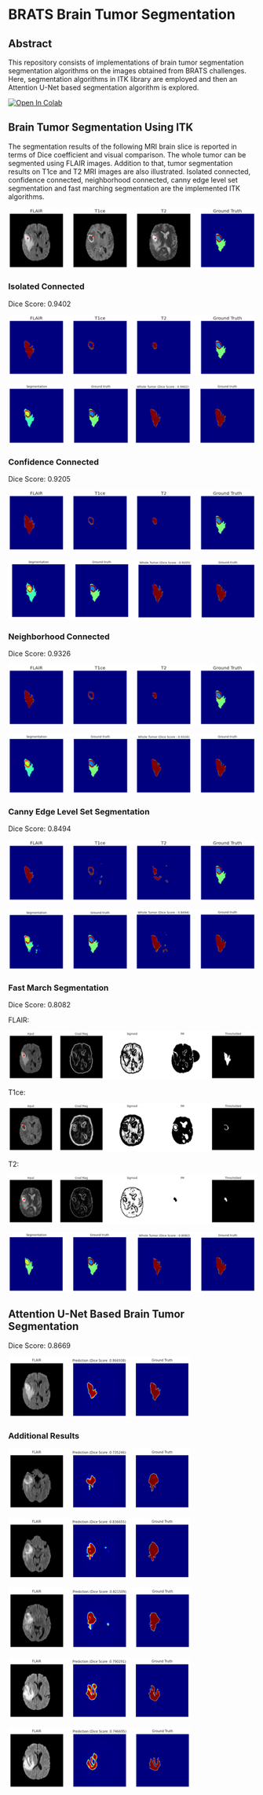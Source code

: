 # BRATS Brain Tumor Segmentation

## Abstract

This repository consists of implementations of brain tumor segmentation segmentation algorithms on the images obtained from BRATS challenges. Here, segmentation algorithms in ITK library are employed and then an Attention U-Net based segmentation algorithm is explored.

[![Open In Colab](https://colab.research.google.com/assets/colab-badge.svg)](https://colab.research.google.com/github/Jathurshan0330/BRATS-Brain-Tumor-Segmentation/blob/master/170248G_BM4301_Brain_Tumor_Segmentation.ipynb)

## Brain Tumor Segmentation Using ITK

The segmentation results of the following  MRI brain slice is reported in terms of Dice coefficient and visual comparison. The whole tumor can be segmented using FLAIR images. Addition to that, tumor segmentation results on T1ce and T2 MRI images are also illustrated. Isolated connected, confidence connected, neighborhood connected, canny edge level set segmentation and fast marching segmentation are the implemented ITK algorithms.

![Untitled](BRATS%20Brain%20Tumor%20Segmentation%20781fd1aaf07a4c49bee366f8662474a2/Untitled.png)

### Isolated Connected

Dice Score: 0.9402

![Untitled](BRATS%20Brain%20Tumor%20Segmentation%20781fd1aaf07a4c49bee366f8662474a2/Untitled%201.png)

![Untitled](BRATS%20Brain%20Tumor%20Segmentation%20781fd1aaf07a4c49bee366f8662474a2/Untitled%202.png)

### Confidence Connected

Dice Score: 0.9205

![Untitled](BRATS%20Brain%20Tumor%20Segmentation%20781fd1aaf07a4c49bee366f8662474a2/Untitled%203.png)

![Untitled](BRATS%20Brain%20Tumor%20Segmentation%20781fd1aaf07a4c49bee366f8662474a2/Untitled%204.png)

### Neighborhood Connected

Dice Score: 0.9326

![Untitled](BRATS%20Brain%20Tumor%20Segmentation%20781fd1aaf07a4c49bee366f8662474a2/Untitled%205.png)

![Untitled](BRATS%20Brain%20Tumor%20Segmentation%20781fd1aaf07a4c49bee366f8662474a2/Untitled%206.png)

### Canny Edge Level Set Segmentation

Dice Score: 0.8494

![Untitled](BRATS%20Brain%20Tumor%20Segmentation%20781fd1aaf07a4c49bee366f8662474a2/Untitled%207.png)

![Untitled](BRATS%20Brain%20Tumor%20Segmentation%20781fd1aaf07a4c49bee366f8662474a2/Untitled%208.png)

### Fast March Segmentation

Dice Score: 0.8082

FLAIR:

![Untitled](BRATS%20Brain%20Tumor%20Segmentation%20781fd1aaf07a4c49bee366f8662474a2/Untitled%209.png)

T1ce:

![Untitled](BRATS%20Brain%20Tumor%20Segmentation%20781fd1aaf07a4c49bee366f8662474a2/Untitled%2010.png)

T2:

![Untitled](BRATS%20Brain%20Tumor%20Segmentation%20781fd1aaf07a4c49bee366f8662474a2/Untitled%2011.png)

![Untitled](BRATS%20Brain%20Tumor%20Segmentation%20781fd1aaf07a4c49bee366f8662474a2/Untitled%2012.png)

## Attention U-Net Based Brain Tumor Segmentation

Dice Score: 0.8669

![Untitled](BRATS%20Brain%20Tumor%20Segmentation%20781fd1aaf07a4c49bee366f8662474a2/Untitled%2013.png)

### Additional Results

![Untitled](BRATS%20Brain%20Tumor%20Segmentation%20781fd1aaf07a4c49bee366f8662474a2/Untitled%2014.png)

![Untitled](BRATS%20Brain%20Tumor%20Segmentation%20781fd1aaf07a4c49bee366f8662474a2/Untitled%2015.png)

![Untitled](BRATS%20Brain%20Tumor%20Segmentation%20781fd1aaf07a4c49bee366f8662474a2/Untitled%2016.png)

![Untitled](BRATS%20Brain%20Tumor%20Segmentation%20781fd1aaf07a4c49bee366f8662474a2/Untitled%2017.png)

![Untitled](BRATS%20Brain%20Tumor%20Segmentation%20781fd1aaf07a4c49bee366f8662474a2/Untitled%2018.png)